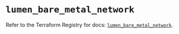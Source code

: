 # `lumen_bare_metal_network`

Refer to the Terraform Registry for docs: [`lumen_bare_metal_network`](https://registry.terraform.io/providers/lumentech/lumen/3.0.0/docs/resources/bare_metal_network).
